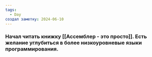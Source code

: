 ```yaml
---
tags:
  - Day
создал заметку: 2024-06-10
---
```

### Начал читать книжку [[Ассемблер - это просто]]. Есть желание углубиться в более низкоуровневые языки программирования. 

